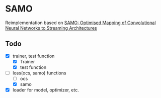 # SAMO
Reimplementation based on [SAMO: Optimised Mapping of Convolutional Neural Networks to Streaming Architectures](https://arxiv.org/abs/2112.00170)

## Todo
- [x] trainer, test function
    - [x] Trainer 
    - [x] test function
- [ ] loss(ocs, samo) functions
    - [ ] ocs
    - [x] samo
- [x] loader for model, optimizer, etc.